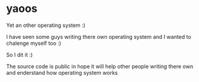 # yaoos

 Yet an other operating system :)
 
 I have seen some guys writing there own operating system and I wanted to chalenge myself too :)
 
 So I dit it :)
 
 The source code is public in hope it will help other people writing there own and enderstand how operating system works 
